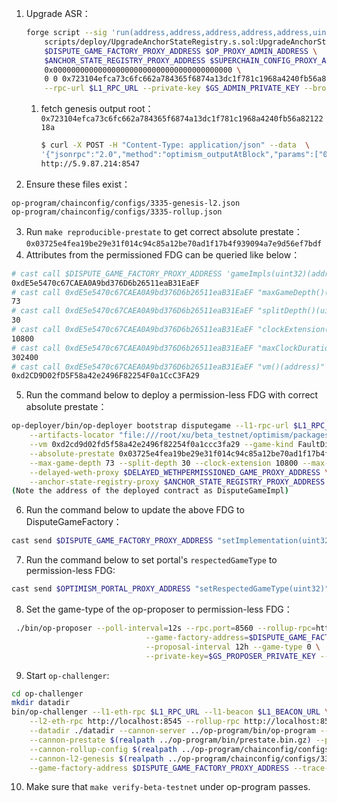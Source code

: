 1. Upgrade ASR：
    ```bash
    forge script --sig 'run(address,address,address,address,address,uint32,uint256,bytes32)' \
        scripts/deploy/UpgradeAnchorStateRegistry.s.sol:UpgradeAnchorStateRegistry \
        $DISPUTE_GAME_FACTORY_PROXY_ADDRESS $OP_PROXY_ADMIN_ADDRESS \
        $ANCHOR_STATE_REGISTRY_PROXY_ADDRESS $SUPERCHAIN_CONFIG_PROXY_ADDRESS \
        0x0000000000000000000000000000000000000000 \
        0 0 0x723104efca73c6fc662a784365f6874a13dc1f781c1968a4240fb56a8212218a \
        --rpc-url $L1_RPC_URL --private-key $GS_ADMIN_PRIVATE_KEY --broadcast
    ```
    1.  fetch genesis output root：`0x723104efca73c6fc662a784365f6874a13dc1f781c1968a4240fb56a8212218a`
        ```bash
        $ curl -X POST -H "Content-Type: application/json" --data  \
        '{"jsonrpc":"2.0","method":"optimism_outputAtBlock","params":["0x0"],"id":1}' \
        http://5.9.87.214:8547
        ```  
2. Ensure these files exist：
```
op-program/chainconfig/configs/3335-genesis-l2.json
op-program/chainconfig/configs/3335-rollup.json
```
3. Run `make reproducible-prestate` to get correct absolute prestate：`0x03725e4fea19be29e31f014c94c85a12be70ad1f17b4f939094a7e9d56ef7bdf`
4. Attributes from the permissioned FDG can be queried like below：
```bash
# cast call $DISPUTE_GAME_FACTORY_PROXY_ADDRESS 'gameImpls(uint32)(address)' 1 -r $L1_RPC_URL
0xdE5e5470c67CAEA0A9bd376D6b26511eaB31EaEF
# cast call 0xdE5e5470c67CAEA0A9bd376D6b26511eaB31EaEF "maxGameDepth()(uint256)" -r $L1_RPC_URL
73
# cast call 0xdE5e5470c67CAEA0A9bd376D6b26511eaB31EaEF "splitDepth()(uint256)" -r $L1_RPC_URL
30
# cast call 0xdE5e5470c67CAEA0A9bd376D6b26511eaB31EaEF "clockExtension()(uint64)" -r $L1_RPC_URL
10800
# cast call 0xdE5e5470c67CAEA0A9bd376D6b26511eaB31EaEF "maxClockDuration()(uint64)" -r $L1_RPC_URL
302400
# cast call 0xdE5e5470c67CAEA0A9bd376D6b26511eaB31EaEF "vm()(address)" -r $L1_RPC_URL
0xd2CD9D02fD5F58a42e2496F82254F0a1CcC3FA29
```
5. Run the command below to deploy a permission-less FDG with correct absolute prestate：
```bash
op-deployer/bin/op-deployer bootstrap disputegame --l1-rpc-url $L1_RPC_URL --private-key $GS_ADMIN_PRIVATE_KEY \
    --artifacts-locator "file:///root/xu/beta_testnet/optimism/packages/contracts-bedrock/forge-artifacts/" \
    --vm 0xd2cd9d02fd5f58a42e2496f82254f0a1ccc3fa29 --game-kind FaultDisputeGame --game-type 0 \
    --absolute-prestate 0x03725e4fea19be29e31f014c94c85a12be70ad1f17b4f939094a7e9d56ef7bdf \
    --max-game-depth 73 --split-depth 30 --clock-extension 10800 --max-clock-duration 302400 \
    --delayed-weth-proxy $DELAYED_WETHPERMISSIONED_GAME_PROXY_ADDRESS \
    --anchor-state-registry-proxy $ANCHOR_STATE_REGISTRY_PROXY_ADDRESS --l2-chain-id 3335 
(Note the address of the deployed contract as DisputeGameImpl)
```
6. Run the command below to update the above FDG to DisputeGameFactory：
```bash
cast send $DISPUTE_GAME_FACTORY_PROXY_ADDRESS "setImplementation(uint32,address)" 0 <DisputeGameImpl> -r $L1_RPC_URL --private-key $GS_ADMIN_PRIVATE_KEY
```
7. Run the command below to set portal's `respectedGameType` to permission-less FDG:
```bash
cast send $OPTIMISM_PORTAL_PROXY_ADDRESS "setRespectedGameType(uint32)" 0 -r $L1_RPC_URL --private-key $GS_ADMIN_PRIVATE_KEY
```
8. Set the game-type of the op-proposer to permission-less FDG：
```bash
 ./bin/op-proposer --poll-interval=12s --rpc.port=8560 --rollup-rpc=http://localhost:8547 \
                              --game-factory-address=$DISPUTE_GAME_FACTORY_PROXY_ADDRESS \
                              --proposal-interval 12h --game-type 0 \
                              --private-key=$GS_PROPOSER_PRIVATE_KEY --l1-eth-rpc=$L1_RPC_URL 2>&1 | tee -a proposer.log -i
```
9. Start `op-challenger`:
```bash
cd op-challenger
mkdir datadir
bin/op-challenger --l1-eth-rpc $L1_RPC_URL --l1-beacon $L1_BEACON_URL \
    --l2-eth-rpc http://localhost:8545 --rollup-rpc http://localhost:8547 \
    --datadir ./datadir --cannon-server ../op-program/bin/op-program --cannon-bin ../cannon/bin/cannon \
    --cannon-prestate $(realpath ../op-program/bin/prestate.bin.gz) --private-key $GS_CHALLENGER_PRIVATE_KEY \
    --cannon-rollup-config $(realpath ../op-program/chainconfig/configs/3335-rollup.json) \
    --cannon-l2-genesis $(realpath ../op-program/chainconfig/configs/3335-genesis-l2.json) \
    --game-factory-address $DISPUTE_GAME_FACTORY_PROXY_ADDRESS --trace-type cannon --trace-type permissioned  2>&1 | tee -a challenger.log -i

```
10. Make sure that `make verify-beta-testnet` under op-program passes.

